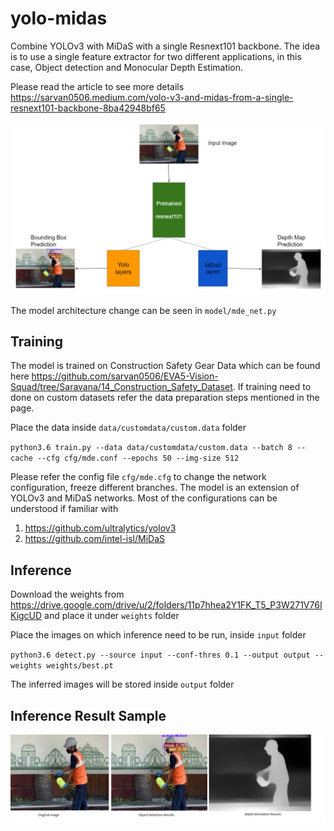 # yolo-midas

Combine YOLOv3 with MiDaS with a single Resnext101 backbone. The idea is to use a single feature extractor for two different applications, in this case, Object detection and Monocular Depth Estimation.

Please read the article to see more details https://sarvan0506.medium.com/yolo-v3-and-midas-from-a-single-resnext101-backbone-8ba42948bf65

![structure](assets/structure.PNG)

The model architecture change can be seen in `model/mde_net.py`

## Training

The model is trained on Construction Safety Gear Data which can be found here https://github.com/sarvan0506/EVA5-Vision-Squad/tree/Saravana/14_Construction_Safety_Dataset. If training need to done on custom datasets refer the data preparation steps mentioned in the page.

Place the data inside `data/customdata/custom.data` folder

`python3.6 train.py --data data/customdata/custom.data --batch 8 --cache --cfg cfg/mde.conf --epochs 50 --img-size 512`

Please refer the config file `cfg/mde.cfg` to change the network configuration, freeze different branches. The model is an extension of YOLOv3 and MiDaS networks. Most of the configurations can be understood if familiar with

1. https://github.com/ultralytics/yolov3
2. https://github.com/intel-isl/MiDaS

## Inference

Download the weights from https://drive.google.com/drive/u/2/folders/11p7hhea2Y1FK_T5_P3W271V76IKigcUD and place it under `weights` folder

Place the images on which inference need to be run, inside `input` folder

`python3.6 detect.py --source input --conf-thres 0.1 --output output --weights weights/best.pt`

The inferred images will be stored inside `output` folder

## Inference Result Sample

![result](assets/results.png)